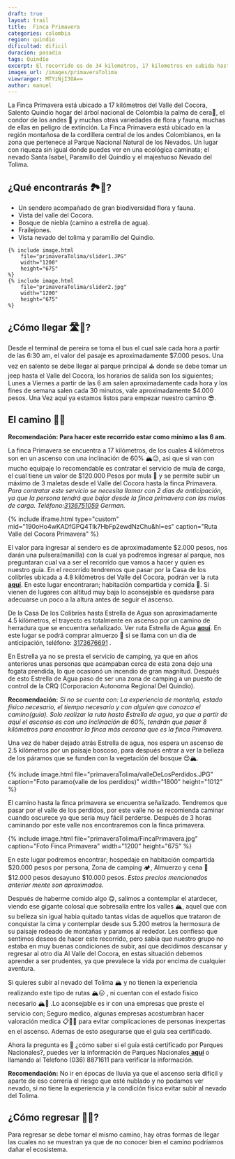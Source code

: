 ```yaml
---
draft: true
layout: trail
title:  Finca Primavera
categories: colombia 
region: quindio
dificultad: dificil
duracion: pasadia
tags: Quindío
excerpt: El recorrido es de 34 kilometros, 17 kilometros en subida hasta la Finca Primavera, lugar en donde se puede ver el paramillo del Quindío y el Nevado del Tolima, de descenso serán 17 kilometros hasta el Valle del Cocora. Lo complicado de esta ruta es el cambio de altitud, pasaran de 1.800 msnm a 3.900 msnm lo que puede dar mal de altura.
images_url: /images/primaveraTolima
viewranger: MTYzNjI3OA==
author: manuel
---
```


La Finca Primavera está ubicado a 17 kilómetros del Valle del Cocora, Salento Quindío hogar del árbol nacional de Colombia la palma de cera🌴, el condor de los andes 🦅 y muchas otras variedades de flora y fauna, muchas de ellas en peligro de extinción. 
La Finca Primavera está ubicado en la región montañosa de la cordillera central de los andes Colombianos, en la zona  que pertenece al Parque Nacional Natural de los Nevados. Un lugar con riqueza sin igual donde puedes ver en una ecológica caminata; el nevado Santa Isabel, Paramillo del Quindío y el majestuoso Nevado del Tolima.

## ¿Qué encontrarás 🏞👀?
* Un sendero acompañado de gran biodiversidad flora y fauna.
* Vista del valle del Cocora. 
* Bosque de  niebla (camino a estrella de agua).
* Frailejones.
* Vista nevado del tolima y paramillo del Quindio. 

<amp-carousel 
    width="2048"
    height="1366"
    layout="responsive"
    type="slides"
    autoplay
    delay="2000">

    {% include image.html 
        file="primaveraTolima/slider1.JPG" 
        width="1200"
        height="675"
    %} 
    {% include image.html 
        file="primaveraTolima/slider2.jpg" 
        width="1200"
        height="675"
    %} 
</amp-carousel>

## ¿Cómo llegar 🛣🚌?
Desde el terminal de pereira se toma el bus el cual sale cada  hora a partir de las 6:30 am, el valor del pasaje es aproximadamente $7.000 pesos.
Una vez en salento se debe llegar al parque principal ⛪️ donde se debe tomar un jeep hasta el Valle del Cocora, los horarios de salida son los siguientes; Lunes a Viernes a partir de las 6 am salen aproximadamente cada hora y los fines de semana  salen cada 30 minutos,  vale aproximadamente $4.000 pesos.
Una Vez aquí ya estamos listos para empezar nuestro camino 😎.

## El camino 🚶🏼
__Recomendación: Para hacer este recorrido estar como mínimo a las 6 am.__

La finca Primavera se encuentra a 17 kilómetros, de los cuales 4 kilómetros son en un ascenso con una inclinación de 60% 🏔😥, asi que si van con mucho equipaje lo recomendable es contratar el servicio de mula de carga, el cual tiene un valor de $120.000 Pesos por mula 🐴 y  se permite subir un  máximo de 3 maletas desde el Valle del Cocora hasta la finca Primavera. 
_Para contratar este servicio se necesita llamar con 2 dias de anticipación, ya que la persona tendrá que bajar desde la finca primavera con las mulas de carga. Teléfono:<a href="tel:3136751059">3136751059</a> German._


{% include iframe.html
   type="custom"
   mid="190oHo4wKADfGPQ4Tlk7HbFp2ewdNzChu&hl=es"
   caption="Ruta Valle del Cocora Primavera"
%}
  

El valor para ingresar al sendero es de aproximadamente $2.000 pesos, nos darán una pulsera(manilla) con la cual ya podremos  ingresar al parque, nos preguntaran cual va a ser el recorrido que vamos a hacer y quien es nuestro guia.
En el recorrido tendremos que pasar por la Casa de los colibríes ubicada a 4.8 kilómetros del Valle del Cocora, podrán ver la ruta <a href="https://rutasdelosandes.com/colombia/acaime"> __aquí__</a>. En este lugar encontraran; habitación compartida y comida 🍛. Si vienen de lugares con altitud muy baja lo aconsejable es quedarse para adecuarse un poco a la altura antes de seguir el ascenso. 

De la Casa De los Colibríes hasta Estrella de Agua  son aproximadamente 4.5 kilómetros, el trayecto es totalmente en ascenso por un camino de herradura que se encuentra señalizado.
Ver ruta Estrella de Agua <a href="https://rutasdelosandes.com/colombia/estrellaagua"> __aquí__</a>. En este lugar se podrá comprar almuerzo 🍛 si se llama con un dia de anticipación, teléfono: <a href="tel:3173676691">3173676691</a> .

En Estrella ya no se presta el servicio de camping, ya que en años anteriores unas personas que acampaban cerca de esta zona dejo una fogata prendida, lo que ocasionó un incendio de gran magnitud. Después de esto Estrella de Agua paso de ser una zona de camping a un puesto de control de la CRQ (Corporacion Autonoma Regional Del Quindio).

__Recomendación:__ _Si no se cuenta con: La experiencia de montaña, estado físico necesario, el tiempo necesario y con alguien que conozca el camino(guia). Solo realizar la ruta hasta Estrella de agua, ya que a partir de aquí el ascenso es con una inclinación de 60%, tendrán que pasar 8 kilómetros para encontrar la finca más cercana que es la  finca Primavera._ 

Una vez de haber dejado atrás  Estrella de agua, nos espera un ascenso de 2.5 kilómetros por un paisaje boscoso, para después  entrar  a ver la belleza de los páramos que se funden con la vegetación  del bosque 😍🏔.

{% include image.html
 file="primaveraTolima/valleDeLosPerdidos.JPG"
 caption="Foto paramo(valle de los perdidos)"
 width="1800"
 height="1012"
%}

El camino hasta la finca primavera se encuentra señalizado. Tendremos que pasar por el valle de los perdidos, por este valle no se recomienda caminar cuando oscurece ya que sería muy fácil perderse.
Después de 3 horas caminando por este valle nos encontraremos con la finca primavera. 

{% include image.html
 file="primaveraTolima/FincaPrimavera.jpg"
 caption="Foto Finca Primavera"
 width="1200"
 height="675"
%}

En este lugar podremos encontrar; hospedaje en habitación compartida $20.000 pesos por persona, Zona de camping 🏕, Almuerzo y cena 🍛 $12.000 pesos desayuno $10.000 pesos. 
_Estos precios mencionados anterior mente son aproximados._

Después de haberme comido algo 😋, salimos a  contemplar el atardecer, viendo ese gigante colosal que sobresalía entre los valles 🏔, aquel que con su belleza sin igual habia quitado tantas vidas de aquellos que trataron de conquistar la cima y contemplar desde sus 5.200 metros la hermosura de su paisaje rodeado de montañas y paramos al rededor. Les confieso que sentimos deseos de hacer este recorrido, pero sabía que nuestro grupo no estaba en muy buenas condiciones de subir, así que decidimos descansar y regresar al otro dia Al Valle del Cocora, en estas situación debemos aprender a ser prudentes, ya que prevalece la vida por encima de cualquier aventura.


Si quieres subir al nevado del Tolima 🏔 y no tienen la experiencia realizando este tipo de rutas 🏔😖 , ni cuentan con el estado físico necesario 🏔🤒 .Lo aconsejable es ir con una empresas que preste el servicio con; Seguro medico, algunas empresas acostumbran hacer valoración medica 📋👨‍⚕ para evitar complicaciones de personas inexpertas en el ascenso. Ademas de esto asegurarse que el guia sea certificado.

Ahora la pregunta es 🤔 ¿cómo saber si el guía está certificado por Parques Nacionales?, puedes ver la información de Parques Nacionales<a href="https://drive.google.com/file/d/1imeuK-w_Dle4dK_KsoIFJlogeS0UHYBH/view?usp=sharing"> __aquí__</a> o llamando al Telefono (036) 8871611 para verificar la información.

__Recomendación:__ No ir en épocas de lluvia ya que el ascenso sería difícil y aparte de eso correría el riesgo que esté nublado y no podamos ver nevado, si no tiene la experiencia y la condición física evitar subir al nevado del Tolima.
 
## ¿Cómo regresar 🚌🏡?
Para regresar se debe tomar el mismo camino, hay otras formas de llegar las cuales no se muestran ya que de no conocer bien el camino podríamos dañar el ecosistema.
